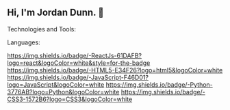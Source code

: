 ## Hi, I'm Jordan Dunn. 👋

Technologies and Tools:

Languages:

https://img.shields.io/badge/-ReactJs-61DAFB?logo=react&logoColor=white&style=for-the-badge https://img.shields.io/badge/-HTML5-E34F26?logo=html5&logoColor=white https://img.shields.io/badge/-JavaScript-F46D01?logo=JavaScript&logoColor=white https://img.shields.io/badge/-Python-3776AB?logo=Python&logoColor=white https://img.shields.io/badge/-CSS3-1572B6?logo=CSS3&logoColor=white 





<!--
**Jodunn1/Jodunn1** is a ✨ _special_ ✨ repository because its `README.md` (this file) appears on your GitHub profile.

Here are some ideas to get you started:

- 🔭 I’m currently working on ...
- 🌱 I’m currently learning ...
- 👯 I’m looking to collaborate on ...
- 🤔 I’m looking for help with ...
- 💬 Ask me about ...
- 📫 How to reach me: ...
- 😄 Pronouns: ...
- ⚡ Fun fact: ...
-->
